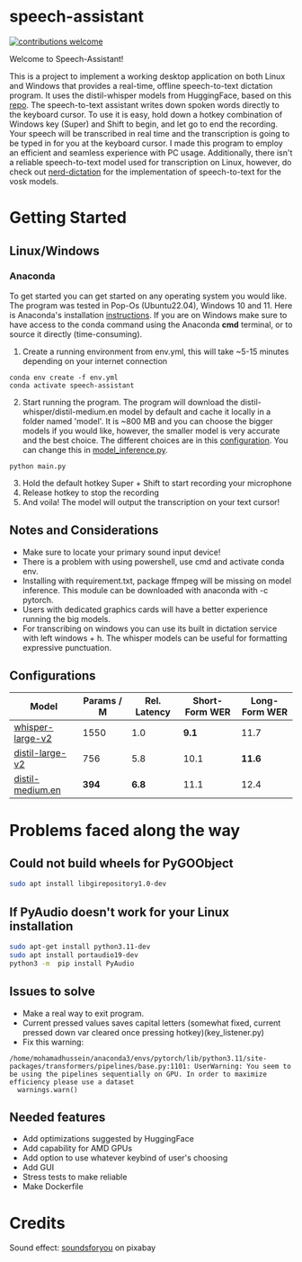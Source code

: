 # speech-assistant
[![contributions welcome](https://img.shields.io/badge/contributions-welcome-brightgreen.svg?style=flat)](https://github.com/dwyl/esta/issues)

Welcome to Speech-Assistant! 

This is a project to implement a working desktop application on both Linux and Windows that provides a real-time, offline speech-to-text dictation program. It uses the distil-whisper models from HuggingFace, based on this [repo](https://github.com/huggingface/distil-whisper). The speech-to-text assistant writes down spoken words directly to the keyboard cursor. To use it is easy, hold down a hotkey combination of Windows key (Super) and Shift to begin, and let go to end the recording. Your speech will be transcribed in real time and the transcription is going to be typed in for you at the keyboard cursor. I made this program to employ an efficient and seamless experience with PC usage. Additionally, there isn't a reliable speech-to-text model used for transcription on Linux, however, do check out [nerd-dictation](https://github.com/ideasman42/nerd-dictation) for the implementation of speech-to-text for the vosk models.


# Getting Started
## Linux/Windows
### Anaconda
To get started you can get started on any operating system you would like. The program was tested in Pop-Os (Ubuntu22.04), Windows 10 and 11. Here is Anaconda's installation [instructions](https://docs.anaconda.com/free/anaconda/install/). If you are on Windows make sure to have access to the conda command using the Anaconda **cmd** terminal, or to source it directly (time-consuming).

1. Create a running environment from env.yml, this will take ~5-15 minutes depending on your internet connection
```
conda env create -f env.yml
conda activate speech-assistant
```
2. Start running the program. The program will download the distil-whisper/distil-medium.en model by default and cache it locally in a folder named 'model'.  It is ~800 MB and you can choose the bigger models if you would like, however, the smaller model is very accurate and the best choice. The different choices are in this [configuration](#configurations). You can change this in [model_inference.py](https://github.com/Mohamad-Hussein/speech-assistant/blob/main/src/model_inference.py).
```
python main.py
```
3. Hold the default hotkey Super + Shift to start recording your microphone
4. Release hotkey to stop the recording
5. And voila! The model will output the transcription on your text cursor!
## Notes and Considerations
- Make sure to locate your primary sound input device!
- There is a problem with using powershell, use cmd and activate conda env.
- Installing with requirement.txt, package ffmpeg will be missing on model inference. This module can be downloaded with anaconda with -c pytorch.
- Users with dedicated graphics cards will have a better experience running the big models.
- For transcribing on windows you can use its built in dictation service with left windows + h. The whisper models can be useful for formatting expressive punctuation.
## Configurations

| Model                                                                      | Params / M | Rel. Latency | Short-Form WER | Long-Form WER |
|----------------------------------------------------------------------------|------------|--------------|----------------|---------------|
| [whisper-large-v2](https://huggingface.co/openai/whisper-large-v2)         | 1550       | 1.0          | **9.1**        | 11.7          |
| [distil-large-v2](https://huggingface.co/distil-whisper/distil-large-v2)   | 756        | 5.8          | 10.1           | **11.6**      |
| [distil-medium.en](https://huggingface.co/distil-whisper/distil-medium.en) | **394**    | **6.8**      | 11.1           | 12.4          |

# Problems faced along the way
## Could not build wheels for PyGOObject
```bash
sudo apt install libgirepository1.0-dev
```
## If PyAudio doesn't work for your Linux installation
```bash
sudo apt-get install python3.11-dev
sudo apt install portaudio19-dev
python3 -m  pip install PyAudio
```


## Issues to solve
- Make a real way to exit program.
- Current pressed values saves capital letters (somewhat fixed, current pressed down var cleared once pressing hotkey)(key_listener.py)
- Fix this warning:
```
/home/mohamadhussein/anaconda3/envs/pytorch/lib/python3.11/site-packages/transformers/pipelines/base.py:1101: UserWarning: You seem to be using the pipelines sequentially on GPU. In order to maximize efficiency please use a dataset
  warnings.warn()
```

## Needed features
- Add optimizations suggested by HuggingFace
- Add capability for AMD GPUs
- Add option to use whatever keybind of user's choosing
- Add GUI
- Stress tests to make reliable
- Make Dockerfile

# Credits
Sound effect: [soundsforyou](https://pixabay.com/users/soundsforyou-4861230/) on pixabay
